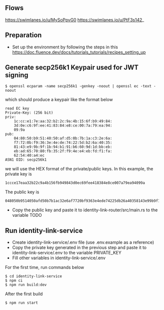 ## Flows
https://swimlanes.io/u/MySoPpvG0
https://swimlanes.io/u/PtF3s142_

## Preparation
- Set up the environment by following the steps in this https://doc.fluence.dev/docs/tutorials_tutorials/recipes_setting_up

## Generate secp256k1 Keypair used for JWT signing
```
$ openssl ecparam -name secp256k1 -genkey -noout | openssl ec -text -noout
```

which should produce a keypair like the format below

```
read EC key
Private-Key: (256 bit)
priv:
    1c:cc:e1:7e:aa:32:b2:2c:9a:4b:15:6f:b9:49:84:
    3d:0e:c6:9f:ee:41:83:84:e8:ce:00:7a:79:ea:94:
    09:9a
pub:
    04:80:50:b9:51:40:50:af:d5:0b:7b:1a:c3:2e:6a:
    f7:72:0b:f9:36:3e:4e:de:74:22:5d:b2:6a:40:35:
    81:43:e9:9b:9f:1b:94:b1:91:b6:60:9d:1d:bb:eb:
    eb:ad:65:70:80:fb:35:2f:f9:4e:e4:eb:fd:f1:fa:
    62:54:40:a4:ec
ASN1 OID: secp256k1
```

we will use the HEX format of the private/public keys. In this example, the private key is

```
1ccce17eaa32b22c9a4b156fb949843d0ec69fee418384e8ce007a79ea94099a
```

The public key is 

```
048050b9514050afd50b7b1ac32e6af7720bf9363e4ede74225db26a40358143e99b9f1b94b191b6609d1dbbebebad657080fb352ff94ee4ebfdf1fa625440a4ec
```

- Copy the public key and paste it to identity-link-router/src/main.rs to the variable TODO

## Run identity-link-service
- Create identity-link-service/.env file (use .env.example as a reference) 
- Copy the private key generated in the previous step and paste it to identity-link-service/.env to the variable PRIVATE_KEY
- Fill other variables in identity-link-service/.env

For the first time, run commands below
```
$ cd identity-link-service
$ npm ci
$ npm run build:dev
```
After the first build
```
$ npm run start
```
